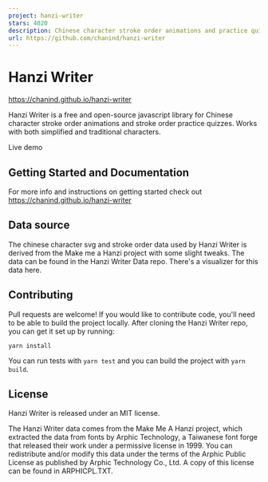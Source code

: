 ```yaml
---
project: hanzi-writer
stars: 4020
description: Chinese character stroke order animations and practice quizzes
url: https://github.com/chanind/hanzi-writer
---
```


Hanzi Writer
============

https://chanind.github.io/hanzi-writer

Hanzi Writer is a free and open-source javascript library for Chinese character stroke order animations and stroke order practice quizzes. Works with both simplified and traditional characters.

Live demo

Getting Started and Documentation
---------------------------------

For more info and instructions on getting started check out https://chanind.github.io/hanzi-writer

Data source
-----------

The chinese character svg and stroke order data used by Hanzi Writer is derived from the Make me a Hanzi project with some slight tweaks. The data can be found in the Hanzi Writer Data repo. There's a visualizer for this data here.

Contributing
------------

Pull requests are welcome! If you would like to contribute code, you'll need to be able to build the project locally. After cloning the Hanzi Writer repo, you can get it set up by running:

```
yarn install
```

You can run tests with `yarn test` and you can build the project with `yarn build`.

License
-------

Hanzi Writer is released under an MIT license.

The Hanzi Writer data comes from the Make Me A Hanzi project, which extracted the data from fonts by Arphic Technology, a Taiwanese font forge that released their work under a permissive license in 1999. You can redistribute and/or modify this data under the terms of the Arphic Public License as published by Arphic Technology Co., Ltd. A copy of this license can be found in ARPHICPL.TXT.
